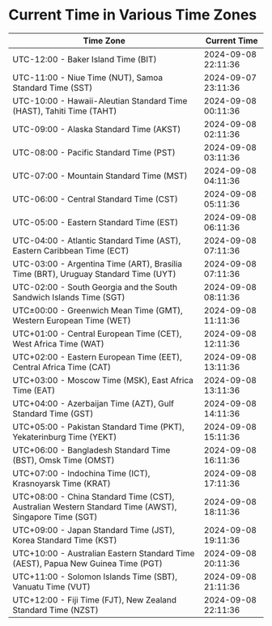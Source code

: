 # Current Time in Various Time Zones

| Time Zone | Current Time |
|-----------|--------------|
| UTC-12:00 - Baker Island Time (BIT) | 2024-09-08 22:11:36 |
| UTC-11:00 - Niue Time (NUT), Samoa Standard Time (SST) | 2024-09-07 23:11:36 |
| UTC-10:00 - Hawaii-Aleutian Standard Time (HAST), Tahiti Time (TAHT) | 2024-09-08 00:11:36 |
| UTC-09:00 - Alaska Standard Time (AKST) | 2024-09-08 02:11:36 |
| UTC-08:00 - Pacific Standard Time (PST) | 2024-09-08 03:11:36 |
| UTC-07:00 - Mountain Standard Time (MST) | 2024-09-08 04:11:36 |
| UTC-06:00 - Central Standard Time (CST) | 2024-09-08 05:11:36 |
| UTC-05:00 - Eastern Standard Time (EST) | 2024-09-08 06:11:36 |
| UTC-04:00 - Atlantic Standard Time (AST), Eastern Caribbean Time (ECT) | 2024-09-08 07:11:36 |
| UTC-03:00 - Argentina Time (ART), Brasília Time (BRT), Uruguay Standard Time (UYT) | 2024-09-08 07:11:36 |
| UTC-02:00 - South Georgia and the South Sandwich Islands Time (SGT) | 2024-09-08 08:11:36 |
| UTC±00:00 - Greenwich Mean Time (GMT), Western European Time (WET) | 2024-09-08 11:11:36 |
| UTC+01:00 - Central European Time (CET), West Africa Time (WAT) | 2024-09-08 12:11:36 |
| UTC+02:00 - Eastern European Time (EET), Central Africa Time (CAT) | 2024-09-08 13:11:36 |
| UTC+03:00 - Moscow Time (MSK), East Africa Time (EAT) | 2024-09-08 13:11:36 |
| UTC+04:00 - Azerbaijan Time (AZT), Gulf Standard Time (GST) | 2024-09-08 14:11:36 |
| UTC+05:00 - Pakistan Standard Time (PKT), Yekaterinburg Time (YEKT) | 2024-09-08 15:11:36 |
| UTC+06:00 - Bangladesh Standard Time (BST), Omsk Time (OMST) | 2024-09-08 16:11:36 |
| UTC+07:00 - Indochina Time (ICT), Krasnoyarsk Time (KRAT) | 2024-09-08 17:11:36 |
| UTC+08:00 - China Standard Time (CST), Australian Western Standard Time (AWST), Singapore Time (SGT) | 2024-09-08 18:11:36 |
| UTC+09:00 - Japan Standard Time (JST), Korea Standard Time (KST) | 2024-09-08 19:11:36 |
| UTC+10:00 - Australian Eastern Standard Time (AEST), Papua New Guinea Time (PGT) | 2024-09-08 20:11:36 |
| UTC+11:00 - Solomon Islands Time (SBT), Vanuatu Time (VUT) | 2024-09-08 21:11:36 |
| UTC+12:00 - Fiji Time (FJT), New Zealand Standard Time (NZST) | 2024-09-08 22:11:36 |
